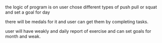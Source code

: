 the logic of program is on user chose different types of push pull or squat and set a goal for day 

there will be medals for it and user can get them by completing tasks.

user will have weakly and daily report of exercise and can set goals for month and weak.